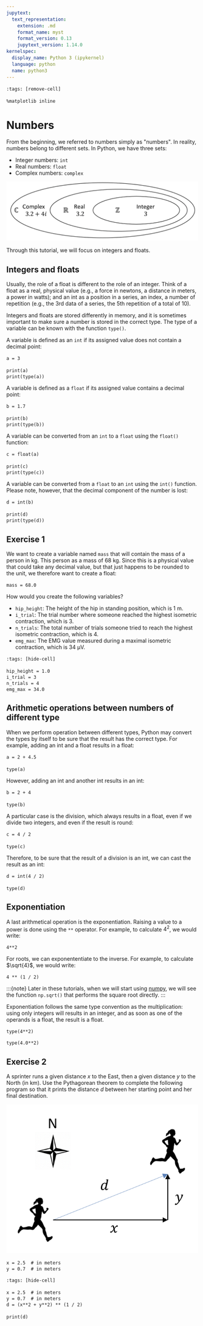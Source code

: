 ```yaml
---
jupytext:
  text_representation:
    extension: .md
    format_name: myst
    format_version: 0.13
    jupytext_version: 1.14.0
kernelspec:
  display_name: Python 3 (ipykernel)
  language: python
  name: python3
---
```


```{code-cell} ipython3
:tags: [remove-cell]

%matplotlib inline
```

# Numbers

From the beginning, we referred to numbers simply as "numbers". In reality, numbers belong to different sets. In Python, we have three sets:

- Integer numbers: `int`
- Real numbers: `float`
- Complex numbers: `complex`

![number sets -height:shorter](_static/images/number_sets.png)

Through this tutorial, we will focus on integers and floats.

## Integers and floats

Usually, the role of a float is different to the role of an integer. Think of a float as a real, physical value (e.g., a force in newtons, a distance in meters, a power in watts); and an int as a position in a series, an index, a number of repetition (e.g., the 3rd data of a series, the 5th repetition of a total of 10).

Integers and floats are stored differently in memory, and it is sometimes important to make sure a number is stored in the correct type. The type of a variable can be known with the function `type()`.

A variable is defined as an `int` if its assigned value does not contain a decimal point:

```{code-cell} ipython3
a = 3

print(a)
print(type(a))
```

A variable is defined as a `float` if its assigned value contains a decimal point:

```{code-cell} ipython3
b = 1.7

print(b)
print(type(b))
```

A variable can be converted from an `int` to a `float` using the `float()` function:

```{code-cell} ipython3
c = float(a)

print(c)
print(type(c))
```

A variable can be converted from a `float` to an `int` using the `int()` function. Please note, however, that the decimal component of the number is lost:

```{code-cell} ipython3
d = int(b)

print(d)
print(type(d))
```


## Exercise 1

We want to create a variable named `mass` that will contain the mass of a person in kg. This person as a mass of 68 kg. Since this is a physical value that could take any decimal value, but that just happens to be rounded to the unit, we therefore want to create a float:

```
mass = 68.0
```

How would you create the following variables?

- `hip_height`: The height of the hip in standing position, which is 1 m.
- `i_trial`: The trial number where someone reached the highest isometric contraction, which is 3.
- `n_trials`: The total number of trials someone tried to reach the highest isometric contraction, which is 4.
- `emg_max`: The EMG value measured during a maximal isometric contraction, which is 34 μV.

```{code-cell} ipython3
:tags: [hide-cell]

hip_height = 1.0
i_trial = 3
n_trials = 4
emg_max = 34.0
```

## Arithmetic operations between numbers of different type

When we perform operation between different types, Python may convert the types by itself to be sure that the result has the correct type. For example, adding an int and a float results in a float:

```{code-cell} ipython3
a = 2 + 4.5

type(a)
```

However, adding an int and another int results in an int:

```{code-cell} ipython3
b = 2 + 4

type(b)
```

A particular case is the division, which always results in a float, even if we divide two integers, and even if the result is round:

```{code-cell} ipython3
c = 4 / 2

type(c)
```

Therefore, to be sure that the result of a division is an int, we can cast the result as an int:

```{code-cell} ipython3
d = int(4 / 2)

type(d)
```

## Exponentiation

A last arithmetical operation is the exponentiation. Raising a value to a power is done using the `**` operator. For example, to calculate $4^2$, we would write:

```{code-cell} ipython3
4**2
```

For roots, we can exponententiate to the inverse. For example, to calculate $\sqrt{4}$, we would write:

```{code-cell} ipython3
4 ** (1 / 2)
```

:::{note}
Later in these tutorials, when we will start using [numpy](numpy.md), we will see the function `np.sqrt()` that performs the square root directly.
:::

Exponentiation follows the same type convention as the multiplication: using only integers will results in an integer, and as soon as one of the operands is a float, the result is a float.

```{code-cell} ipython3
type(4**2)
```

```{code-cell} ipython3
type(4.0**2)
```


## Exercise 2

A sprinter runs a given distance $x$ to the East, then a given distance $y$ to the North (in km). Use the Pythagorean theorem to complete the following program so that it prints the distance $d$ between her starting point and her final destination.

![exercice_illustration -height:shorter](_static/images/exercice_pythagore.png)

```
x = 2.5  # in meters
y = 0.7  # in meters
```

```{code-cell} ipython3
:tags: [hide-cell]

x = 2.5  # in meters
y = 0.7  # in meters
d = (x**2 + y**2) ** (1 / 2)

print(d)
```
